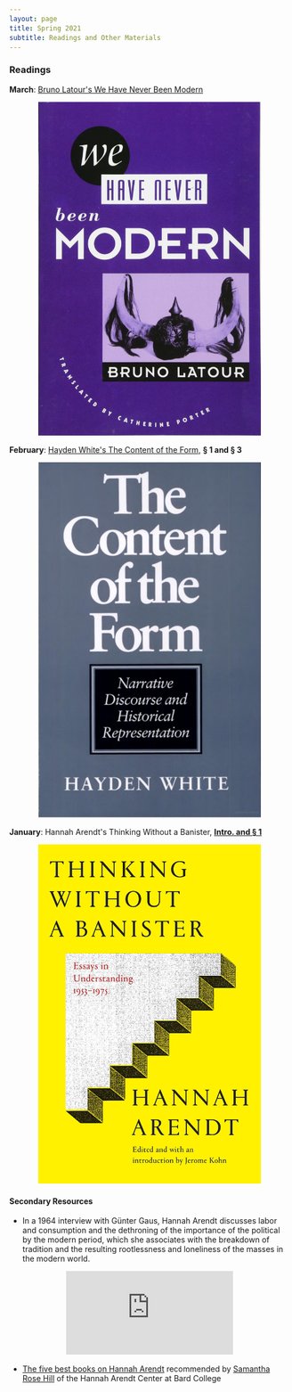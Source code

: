 ```yaml
---
layout: page
title: Spring 2021
subtitle: Readings and Other Materials
---
```


### Readings 
**March**: [Bruno Latour's We Have Never Been Modern](https://outlookuga-my.sharepoint.com/:b:/g/personal/hy06648_uga_edu/EWM89HkWuHpGlIjaMfICs9kB3tPSb_QDF1606SAWLCImGA?e=jLaElr)

<p align="center">
<img src="/assets/img/latour.jpg" width="400">
</p>


**February**: [Hayden White's The Content of the Form](https://outlookuga-my.sharepoint.com/:b:/g/personal/hy06648_uga_edu/EU5J15lvtHpCnPeEdEVuB4YBaEqGg1b8NZtxW0W1aAuO1g?e=B2yjlX), **&sect; 1 and &sect; 3**

<p align="center">
<img src="/assets/img/white.jpg" width="400">
</p>



**January**: Hannah Arendt's Thinking Without a Banister, [**Intro. and &sect; 1**](https://outlookuga-my.sharepoint.com/:b:/g/personal/hy06648_uga_edu/EXsuVIUkqM9CoorykCz6w80BH4dpyMgPnURFtiNLL6dwxg?e=yruK1V)

<p align="center">
<img src="/assets/img/banister.jpg" width="400">
</p>


#### Secondary Resources

* In a 1964 interview with Günter Gaus, Hannah Arendt discusses labor and consumption and the dethroning of the importance of the political by the modern period, which she associates with the breakdown of tradition and the resulting rootlessness and loneliness of the masses in the modern world.


<div class="h_iframe" align="center">  
<iframe width="auto" height="auto" src="https://www.youtube.com/embed/MgzRY23qeYs" frameborder="0" allowfullscreen></iframe>
</div>


* [The five best books on Hannah Arendt](https://fivebooks.com/best-books/hannah-arendt-samantha-rose-hill/) recommended by [Samantha Rose Hill](https://www.samantharosehill.com/) of the Hannah Arendt Center at Bard College


